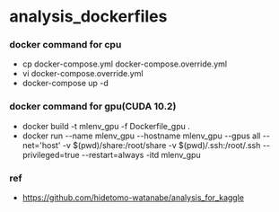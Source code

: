 # analysis_dockerfiles

### docker command for cpu
- cp docker-compose.yml docker-compose.override.yml
- vi docker-compose.override.yml
- docker-compose up -d

### docker command for gpu(CUDA 10.2)
- docker build -t mlenv_gpu -f Dockerfile_gpu .
- docker run --name mlenv_gpu --hostname mlenv_gpu --gpus all --net='host' -v $(pwd)/share:/root/share -v $(pwd)/.ssh:/root/.ssh --privileged=true --restart=always -itd mlenv_gpu

### ref
- https://github.com/hidetomo-watanabe/analysis_for_kaggle
